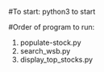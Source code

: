 #To start:
python3 <python file name> to start


#Order of program to run:
1. populate-stock.py 
2. search_wsb.py
3. display_top_stocks.py

